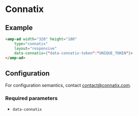 <!---
Copyright 2017 The AMP HTML Authors. All Rights Reserved.

Licensed under the Apache License, Version 2.0 (the "License");
you may not use this file except in compliance with the License.
You may obtain a copy of the License at

      http://www.apache.org/licenses/LICENSE-2.0

Unless required by applicable law or agreed to in writing, software
distributed under the License is distributed on an "AS-IS" BASIS,
WITHOUT WARRANTIES OR CONDITIONS OF ANY KIND, either express or implied.
See the License for the specific language governing permissions and
limitations under the License.
-->

# Connatix

## Example

```html
<amp-ad width="320" height="180"
    type="connatix"
    layout="responsive"
    data-connatix={"data-connatix-token":"UNIQUE_TOKEN"}>
</amp-ad>
```

## Configuration

For configuration semantics, contact contact@connatix.com.

### Required parameters

- `data-connatix`

